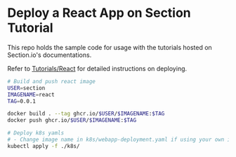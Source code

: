 # Deploy a React App on Section Tutorial

This repo holds the sample code for usage with the tutorials hosted on Section.io's documentations.

Refer to [Tutorials/React](https://www.section.io/docs/tutorials/react) for detailed instructions on deploying.

```bash
# Build and push react image
USER=section
IMAGENAME=react
TAG=0.0.1

docker build . --tag ghcr.io/$USER/$IMAGENAME:$TAG
docker push ghcr.io/$USER/$IMAGENAME:$TAG

# Deploy k8s yamls
# - Change image name in k8s/webapp-deployment.yaml if using your own image instead
kubectl apply -f ./k8s/
```
